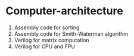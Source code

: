 # Computer-architecture
1. Assembly code for sorting
2. Assembly code for Smith-Waterman algorithm
3. Verilog for matrix computation
4. Verilog for CPU and FPU
